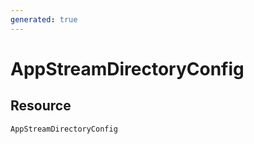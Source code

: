```yaml
---
generated: true
---
```


# AppStreamDirectoryConfig


## Resource

```text
AppStreamDirectoryConfig
```



